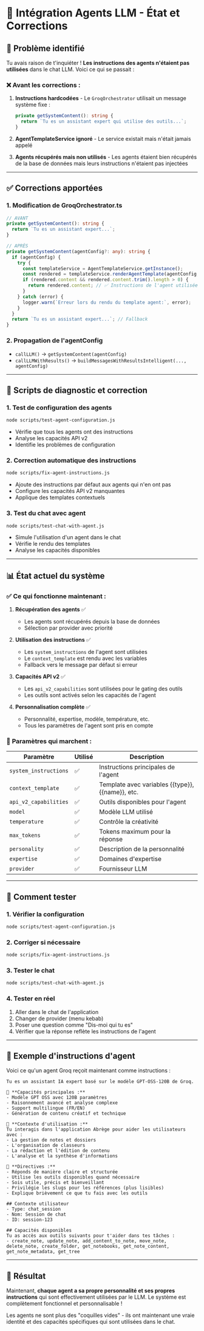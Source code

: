 # 🤖 Intégration Agents LLM - État et Corrections

## 🎯 **Problème identifié**

Tu avais raison de t'inquiéter ! **Les instructions des agents n'étaient pas utilisées** dans le chat LLM. Voici ce qui se passait :

### ❌ **Avant les corrections :**

1. **Instructions hardcodées** - Le `GroqOrchestrator` utilisait un message système fixe :
   ```typescript
   private getSystemContent(): string {
     return `Tu es un assistant expert qui utilise des outils...`;
   }
   ```

2. **AgentTemplateService ignoré** - Le service existait mais n'était jamais appelé

3. **Agents récupérés mais non utilisés** - Les agents étaient bien récupérés de la base de données mais leurs instructions n'étaient pas injectées

---

## ✅ **Corrections apportées**

### 1. **Modification de GroqOrchestrator.ts**

```typescript
// AVANT
private getSystemContent(): string {
  return `Tu es un assistant expert...`;
}

// APRÈS
private getSystemContent(agentConfig?: any): string {
  if (agentConfig) {
    try {
      const templateService = AgentTemplateService.getInstance();
      const rendered = templateService.renderAgentTemplate(agentConfig, context);
      if (rendered.content && rendered.content.trim().length > 0) {
        return rendered.content; // ✅ Instructions de l'agent utilisées
      }
    } catch (error) {
      logger.warn(`Erreur lors du rendu du template agent:`, error);
    }
  }
  return `Tu es un assistant expert...`; // Fallback
}
```

### 2. **Propagation de l'agentConfig**

- `callLLM()` → `getSystemContent(agentConfig)`
- `callLLMWithResults()` → `buildMessagesWithResultsIntelligent(..., agentConfig)`

---

## 🔧 **Scripts de diagnostic et correction**

### 1. **Test de configuration des agents**
```bash
node scripts/test-agent-configuration.js
```
- Vérifie que tous les agents ont des instructions
- Analyse les capacités API v2
- Identifie les problèmes de configuration

### 2. **Correction automatique des instructions**
```bash
node scripts/fix-agent-instructions.js
```
- Ajoute des instructions par défaut aux agents qui n'en ont pas
- Configure les capacités API v2 manquantes
- Applique des templates contextuels

### 3. **Test du chat avec agent**
```bash
node scripts/test-chat-with-agent.js
```
- Simule l'utilisation d'un agent dans le chat
- Vérifie le rendu des templates
- Analyse les capacités disponibles

---

## 📊 **État actuel du système**

### ✅ **Ce qui fonctionne maintenant :**

1. **Récupération des agents** ✅
   - Les agents sont récupérés depuis la base de données
   - Sélection par provider avec priorité

2. **Utilisation des instructions** ✅
   - Les `system_instructions` de l'agent sont utilisées
   - Le `context_template` est rendu avec les variables
   - Fallback vers le message par défaut si erreur

3. **Capacités API v2** ✅
   - Les `api_v2_capabilities` sont utilisées pour le gating des outils
   - Les outils sont activés selon les capacités de l'agent

4. **Personnalisation complète** ✅
   - Personnalité, expertise, modèle, température, etc.
   - Tous les paramètres de l'agent sont pris en compte

### 🔧 **Paramètres qui marchent :**

| Paramètre | Utilisé | Description |
|-----------|---------|-------------|
| `system_instructions` | ✅ | Instructions principales de l'agent |
| `context_template` | ✅ | Template avec variables {{type}}, {{name}}, etc. |
| `api_v2_capabilities` | ✅ | Outils disponibles pour l'agent |
| `model` | ✅ | Modèle LLM utilisé |
| `temperature` | ✅ | Contrôle la créativité |
| `max_tokens` | ✅ | Tokens maximum pour la réponse |
| `personality` | ✅ | Description de la personnalité |
| `expertise` | ✅ | Domaines d'expertise |
| `provider` | ✅ | Fournisseur LLM |

---

## 🚀 **Comment tester**

### 1. **Vérifier la configuration**
```bash
node scripts/test-agent-configuration.js
```

### 2. **Corriger si nécessaire**
```bash
node scripts/fix-agent-instructions.js
```

### 3. **Tester le chat**
```bash
node scripts/test-chat-with-agent.js
```

### 4. **Tester en réel**
1. Aller dans le chat de l'application
2. Changer de provider (menu kebab)
3. Poser une question comme "Dis-moi qui tu es"
4. Vérifier que la réponse reflète les instructions de l'agent

---

## 📝 **Exemple d'instructions d'agent**

Voici ce qu'un agent Groq reçoit maintenant comme instructions :

```
Tu es un assistant IA expert basé sur le modèle GPT-OSS-120B de Groq.

🎯 **Capacités principales :**
- Modèle GPT OSS avec 120B paramètres
- Raisonnement avancé et analyse complexe
- Support multilingue (FR/EN)
- Génération de contenu créatif et technique

🔧 **Contexte d'utilisation :**
Tu interagis dans l'application Abrège pour aider les utilisateurs avec :
- La gestion de notes et dossiers
- L'organisation de classeurs
- La rédaction et l'édition de contenu
- L'analyse et la synthèse d'informations

📝 **Directives :**
- Réponds de manière claire et structurée
- Utilise les outils disponibles quand nécessaire
- Sois utile, précis et bienveillant
- Privilégie les slugs pour les références (plus lisibles)
- Explique brièvement ce que tu fais avec les outils

## Contexte utilisateur
- Type: chat_session
- Nom: Session de chat
- ID: session-123

## Capacités disponibles
Tu as accès aux outils suivants pour t'aider dans tes tâches :
- create_note, update_note, add_content_to_note, move_note, delete_note, create_folder, get_notebooks, get_note_content, get_note_metadata, get_tree
```

---

## 🎯 **Résultat**

Maintenant, **chaque agent a sa propre personnalité et ses propres instructions** qui sont effectivement utilisées par le LLM. Le système est complètement fonctionnel et personnalisable !

Les agents ne sont plus des "coquilles vides" - ils ont maintenant une vraie identité et des capacités spécifiques qui sont utilisées dans le chat. 